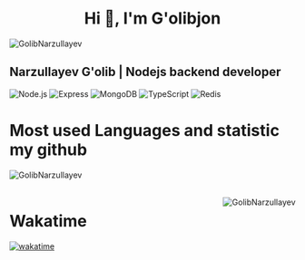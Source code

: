 <h1 align="center">Hi 👋, I'm G'olibjon</h1>

<p align="left"> <img src="https://github-profile-trophy.vercel.app/?username=golibnarzullayev" alt="GolibNarzullayev" /> </p>

##  Narzullayev G'olib | Nodejs backend developer
![Node.js](https://img.shields.io/badge/-Node.js-082032?style=for-the-badge&logo=Node.js&logoColor=339933)
![Express](https://img.shields.io/badge/-Express-082032?style=for-the-badge&logo=Express&logoColor=000000)
![MongoDB](https://img.shields.io/badge/-MongoDB-082032?style=for-the-badge&logo=MongoDB&logoColor=47A248)
![TypeScript](https://img.shields.io/badge/-TypeScript-082032?style=for-the-badge&logo=TypeScript&logoColor=47A248)
![Redis](https://img.shields.io/badge/-Redis-082032?style=for-the-badge&logo=Redis&logoColor=47A248)

<h1>Most used Languages and statistic my github</h1>
<p><img align="left" src="https://github-readme-stats.vercel.app/api/top-langs?username=golibnarzullayev&show_icons=true&locale=en&layout=compact" alt="GolibNarzullayev" /></p> <br /> <br />

<p><img align="right" src="https://github-readme-streak-stats.herokuapp.com/?user=golibnarzullayev&" alt="GolibNarzullayev" /></p>

# Wakatime
[![wakatime](https://wakatime.com/badge/user/018ccb09-df8b-4073-a613-7ec46231e3e2.svg)](https://wakatime.com/@018ccb09-df8b-4073-a613-7ec46231e3e2)
